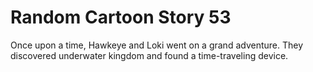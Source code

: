 # Random Cartoon Story 53

Once upon a time, Hawkeye and Loki went on a grand adventure. They discovered underwater kingdom and found a time-traveling device.